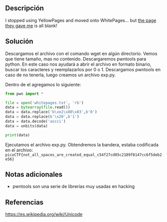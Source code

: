 
## Descripción

I stopped using YellowPages and moved onto WhitePages... but [the page they gave me](https://jupiter.challenges.picoctf.org/static/74274b96fe966126a1953c80762af80d/whitepages.txt) is all blank!


## Solución

Descargamos el archivo con el comando wget en algún directorio.
Vemos que tiene tamaño, mas no contenido.
Descargaremos pwntools para python.
En este caso nos ayudará a abrir el archivo en formato binario, buscar los caracteres y reemplazarlos por 0 o 1.
Descargamos pwntools en caso de no tenerla, luego creamos un archivo exp.py. 

Dentro de el agregamos lo siguiente:
```python
from pwn import *

file = open('whitepages.txt', 'rb')
data = bytearray(file.read())
data = data.replace('b\xe2\x80\x83',b'0')
data = data.replace(b'\x20',b'1')
data = data.decode('ascci') 
data = unbits(data)

print(data)
```
Ejecutamos el archivo exp.py.
Obtendremos la bandera, estaba codificada en el archivo:
`picoCTF{not_all_spaces_are_created_equal_c54f27cd05c2189f8147cc6f5deb2e56}`

## Notas adicionales

- pwntools son una serie de librerías muy usadas en hacking

## Referencias

https://es.wikipedia.org/wiki/Unicode